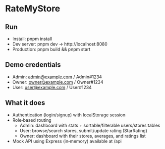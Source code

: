 # RateMyStore

## Run

- Install: pnpm install
- Dev server: pnpm dev → http://localhost:8080
- Production: pnpm build && pnpm start

## Demo credentials

- Admin: admin@example.com / Admin#1234
- Owner: owner@example.com / Owner#1234
- User: user@example.com / User#1234

## What it does

- Authentication (login/signup) with localStorage session
- Role‑based routing
  - Admin: dashboard with stats + sortable/filterable users/stores tables
  - User: browse/search stores, submit/update rating (StarRating)
  - Owner: dashboard with their stores, averages, and ratings list
- Mock API using Express (in‑memory) available at /api
